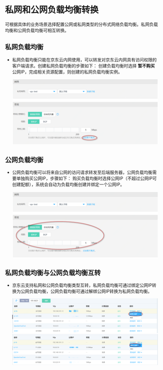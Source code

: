 # 私网和公网负载均衡转换

  可根据具体的业务场景选择配置公网或私网类型的分布式网络负载均衡。私网负载均衡和公网负载均衡可相互转换。

## 私网负载均衡

- 私网负载均衡只能在京东云内网使用，可以转发对京东云内网具有访问权限的客户端请求。创建私网负载均衡的步骤如下：
  创建负载均衡时选择 **暂不购买** 公网IP，完成相关资源配置，则创建的私网负载均衡实例。
  
  ![私网DNLB](../../../../image/Networking/Distributed-Network-Load-Balancer/DNLB-010.png)
## 公网负载均衡

- 公网负载均衡可以将来自公网的访问请求转发至后端服务器，公网负载均衡需要单独购买公网IP，步骤如下：
    购买负载均衡时选择公网IP（不超过公网IP可创建配额），系统会自动为负载均衡创建并绑定一个公网IP。
    
  ![公网DNLB](../../../../image/Networking/Distributed-Network-Load-Balancer/DNLB-011.png)

## 私网负载均衡与公网负载均衡互转

- 京东云支持私网和公网负载均衡类型互转，私网负载均衡可通过绑定公网IP转换为公网负载均衡，公网负载均衡可通过解绑公网IP转换为私网负载均衡。

  ![DNLB私网转换为公网](../../../../image/Networking/Distributed-Network-Load-Balancer/DNLB-012.png)
  ![DNLB公网转换为私网](../../../../image/Networking/Distributed-Network-Load-Balancer/DNLB-013.png)

	


	

